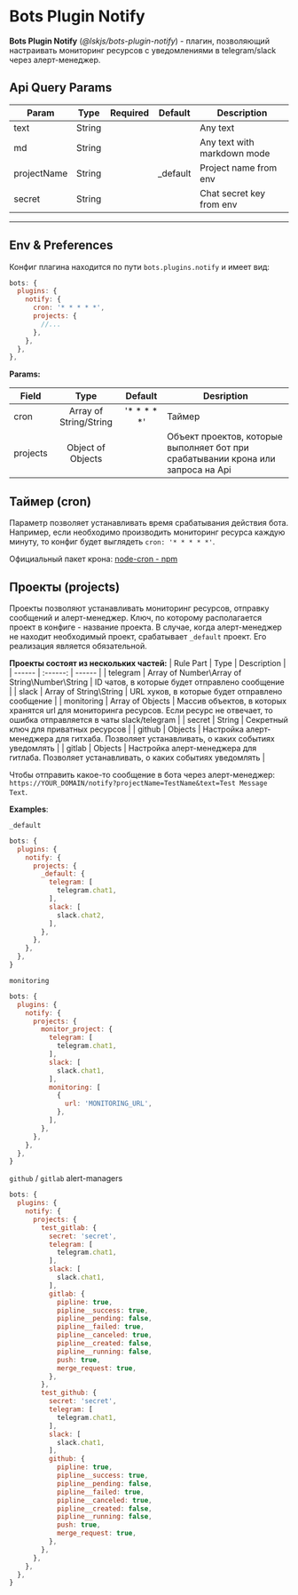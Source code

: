 # Bots Plugin Notify

__Bots Plugin Notify__ (*@lskjs/bots-plugin-notify*) - плагин, позволяющий настраивать мониторинг ресурсов с уведомлениями в telegram/slack через алерт-менеджер. 

## Api Query Params

| Param | Type | Required | Default | Description | 
| ------|------|:--------:|:-------:|-------------|
| text | String | | | Any text |
| md   | String | | | Any text with markdown mode |
| projectName | String | | _default |Project name from env |
| secret | String | | | Chat secret key from env |


---

## Env & Preferences

Конфиг плагина находится по пути `bots.plugins.notify` и имеет вид:

```js
bots: {
  plugins: {
    notify: {
      cron: '* * * * *',
      projects: {
        //...
      },
    },
  },
},
```

__Params:__

| Field | Type | Default | Desription |
| ------ | :------: | :------: | ------ |
| cron | Array of String/String | '* * * * *' | Таймер |
| projects | Object of Objects | | Объект проектов, которые выполняет бот при срабатывании крона или запроса на Api |

## Таймер (cron)

Параметр позволяет устанавливать время срабатывания действия бота. Например, если необходимо производить мониторинг ресурса каждую минуту, то конфиг будет выглядеть `cron: '* * * * *'`. 

Официальный пакет крона: [node-cron - npm](https://www.npmjs.com/package/node-cron) 


## Проекты (projects)
Проекты позволяют устанавливать мониторинг ресурсов, отправку сообщений и алерт-менеджер. Ключ, по которому располагается проект в конфиге - название проекта. В случае, когда алерт-менеджер не находит необходимый проект, срабатывает `_default` проект. Его реализация является обязательной.

__Проекты состоят из нескольких частей:__
|  Rule Part  | Type | Description |
|  ------  |  :------: |  ------  |
| telegram | Array of Number\Array of String\Number\String | ID чатов, в которые будет отправлено сообщение |
| slack | Array of String\String | URL хуков, в которые будет отправлено сообщение |
| monitoring |  Array of Objects | Массив объектов, в которых хранятся url для мониторинга ресурсов. Если ресурс не отвечает, то ошибка отправляется в чаты slack/telegram |
| secret |  String | Секретный ключ для приватных ресурсов |
| github |  Objects | Настройка алерт-менеджера для гитхаба. Позволяет устанавливать, о каких событиях уведомлять |
| gitlab |  Objects | Настройка алерт-менеджера для гитлаба. Позволяет устанавливать, о каких событиях уведомлять |

Чтобы отправить какое-то сообщение в бота через алерт-менеджер: `https://YOUR_DOMAIN/notify?projectName=TestName&text=Test Message Text`.

__Examples__:

`_default`

```js
bots: {
  plugins: {
    notify: {
      projects: {
        _default: {
          telegram: [
            telegram.chat1,
          ],
          slack: [
            slack.chat2,
          ],
        },
      },
    },
  },
}
```

`monitoring`

```js
bots: {
  plugins: {
    notify: {
      projects: {
        monitor_project: {
          telegram: [
            telegram.chat1,
          ],
          slack: [
            slack.chat1,
          ],
          monitoring: [
            {
              url: 'MONITORING_URL',
            },
          ],
        },
      },
    },
  },
}
```

`github` / `gitlab` alert-managers

```js
bots: {
  plugins: {
    notify: {
      projects: {
        test_gitlab: {
          secret: 'secret',
          telegram: [
            telegram.chat1,
          ],
          slack: [
            slack.chat1,
          ],
          gitlab: {
            pipline: true,
            pipline__success: true,
            pipline__pending: false,
            pipline__failed: true,
            pipline__canceled: true,
            pipline__created: false,
            pipline__running: false,
            push: true,
            merge_request: true,
          },
        },
        test_github: {
          secret: 'secret',
          telegram: [
            telegram.chat1,
          ],
          slack: [
            slack.chat1,
          ],
          github: {
            pipline: true,
            pipline__success: true,
            pipline__pending: false,
            pipline__failed: true,
            pipline__canceled: true,
            pipline__created: false,
            pipline__running: false,
            push: true,
            merge_request: true,
          },
        },
      },
    },
  },
}
```
